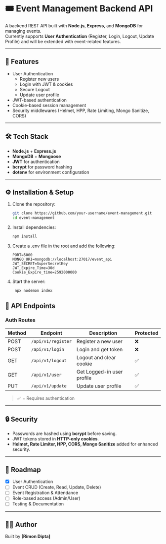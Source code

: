 # 🎟️ Event Management Backend API

A backend REST API built with **Node.js**, **Express**, and **MongoDB** for managing events.  
Currently supports **User Authentication** (Register, Login, Logout, Update Profile) and will be extended with event-related features.

---

## 🚀 Features

- User Authentication
  - Register new users
  - Login with JWT & cookies
  - Secure Logout
  - Update user profile
- JWT-based authentication
- Cookie-based session management
- Security middlewares (Helmet, HPP, Rate Limiting, Mongo Sanitize, CORS)

---

## 🛠️ Tech Stack

- **Node.js** + **Express.js**
- **MongoDB** + **Mongoose**
- **JWT** for authentication
- **bcrypt** for password hashing
- **dotenv** for environment configuration

---

## ⚙️ Installation & Setup

1. Clone the repository:
   ```bash
   git clone https://github.com/your-username/event-management.git
   cd event-management
   ```
2. Install dependencies:
   ```bash
   npm install
   ```
3. Create a .env file in the root and add the following:

   ```env
   PORT=5000
   MONGO_URI=mongodb://localhost:27017/event_api
   JWT_SECRET=SuperSecretKey
   JWT_Expire_Time=30d
   Cookie_Expire_time=2592000000

   ```

4. Start the server:
   ```bash
    npx nodemon index
   ```

## 📡 API Endpoints

### Auth Routes

| Method | Endpoint           | Description                | Protected |
| ------ | ------------------ | -------------------------- | --------- |
| POST   | `/api/v1/register` | Register a new user        | ❌        |
| POST   | `/api/v1/login`    | Login and get token        | ❌        |
| GET    | `/api/v1/logout`   | Logout and clear cookie    | ✅        |
| GET    | `/api/v1/user`     | Get Logged-in user profile | ✅        |
| PUT    | `/api/v1/update`   | Update user profile        | ✅        |

> ✅ = Requires authentication

---

## 🔒 Security

- Passwords are hashed using **bcrypt** before saving.
- JWT tokens stored in **HTTP-only cookies**.
- **Helmet, Rate Limiter, HPP, CORS, Mongo Sanitize** added for enhanced security.

---

## 📌 Roadmap

- [x] User Authentication
- [ ] Event CRUD (Create, Read, Update, Delete)
- [ ] Event Registration & Attendance
- [ ] Role-based access (Admin/User)
- [ ] Testing & Documentation

---

## 👨‍💻 Author

Built by **[Rimon Dipta]**

